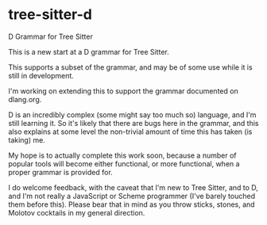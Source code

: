 # tree-sitter-d
D Grammar for Tree Sitter

This is a new start at a D grammar for Tree Sitter.

This supports a subset of the grammar, and may be of some use while it
is still in development.

I'm working on extending this to support the grammar documented on dlang.org.

D is an incredibly complex (some might say too much so) language, and I'm still learning
it.  So it's likely that there are bugs here in the grammar, and this also explains at
some level the non-trivial amount of time this has taken (is taking) me.

My hope is to actually complete this work soon, because a number of popular tools
will become either functional, or more functional, when a proper grammar is provided for.

I do welcome feedback, with the caveat that I'm new to Tree Sitter, and to D, and I'm
not really a JavaScript or Scheme programmer (I've barely touched them before this).
Please bear that in mind as you throw sticks, stones, and Molotov cocktails in my
general direction.
